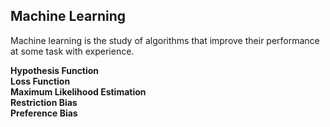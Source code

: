 ## Machine Learning
Machine learning is the study of algorithms that improve their performance at some task with experience.

**Hypothesis Function**    
**Loss Function**    
**Maximum Likelihood Estimation**   
**Restriction Bias**     
**Preference Bias**     
